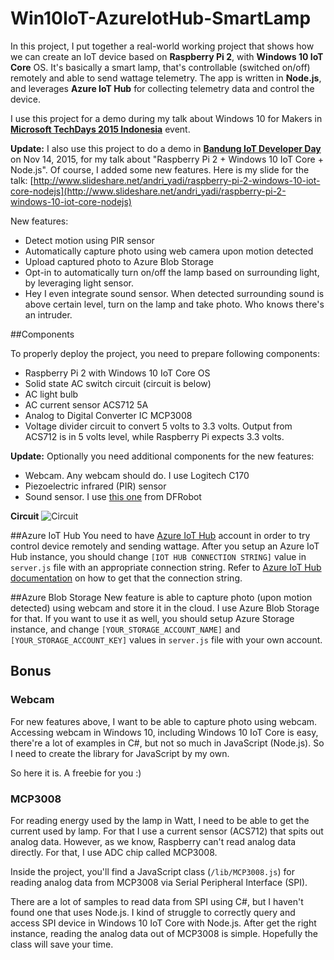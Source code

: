 # Win10IoT-AzureIotHub-SmartLamp
In this project, I put together a real-world working project that shows how we can create an IoT device based on **Raspberry Pi 2**, 
with **Windows 10 IoT Core** OS. It's basically a smart lamp, that's controllable (switched on/off) remotely and able to send wattage telemetry. 
The app is written in **Node.js**, and leverages **Azure IoT Hub** for collecting telemetry data and control the device.

I use this project for a demo during my talk about Windows 10 for Makers in [**Microsoft TechDays 2015 Indonesia**](http://aka.ms/techdaysid) event.

**Update:**
I also use this project to do a demo in [**Bandung IoT Developer Day**](http://edu.dycode.co.id/bdg-iotdevday/) on Nov 14, 2015, for my talk about "Raspberry Pi 2 + Windows 10 IoT Core + Node.js". Of course, I added some new features. Here is my slide for the talk: [http://www.slideshare.net/andri_yadi/raspberry-pi-2-windows-10-iot-core-nodejs](http://www.slideshare.net/andri_yadi/raspberry-pi-2-windows-10-iot-core-nodejs)

New features:
* Detect motion using PIR sensor
* Automatically capture photo using web camera upon motion detected
* Upload captured photo to Azure Blob Storage
* Opt-in to automatically turn on/off the lamp based on surrounding light, by leveraging light sensor.
* Hey I even integrate sound sensor. When detected surrounding sound is above certain level, turn on the lamp and take photo. Who knows there's an intruder.

##Components

To properly deploy the project, you need to prepare following components:

* Raspberry Pi 2 with Windows 10 IoT Core OS
* Solid state AC switch circuit (circuit is below)
* AC light bulb
* AC current sensor ACS712 5A
* Analog to Digital Converter IC MCP3008
* Voltage divider circuit to convert 5 volts to 3.3 volts. Output from ACS712 is in 5 volts level, while Raspberry Pi expects 3.3 volts. 

**Update:**
Optionally you need additional components for the new features:
* Webcam. Any webcam should do. I use Logitech C170
* Piezoelectric infrared (PIR) sensor
* Sound sensor. I use [this one](http://www.dfrobot.com/index.php?route=product/product&product_id=83#.VpCJbxWriko) from DFRobot

**Circuit**
![Circuit](https://raw.githubusercontent.com/andriyadi/Win10IoT-AzureIotHub-SmartLamp/master/Circuit.jpeg)

##Azure IoT Hub
You need to have [Azure IoT Hub](https://azure.microsoft.com/en-us/develop/iot/) account in order to try control device remotely and sending wattage. After you setup an Azure IoT Hub instance, you should change `[IOT HUB CONNECTION STRING]` value in `server.js` file with an appropriate connection string. Refer to [Azure IoT Hub documentation](https://azure.microsoft.com/en-us/documentation/articles/iot-hub-devguide/) on how to get that the connection string.

##Azure Blob Storage
New feature is able to capture photo (upon motion detected) using webcam and store it in the cloud. I use Azure Blob Storage for that. If you want to use it as well, you should setup Azure Storage instance, and change `[YOUR_STORAGE_ACCOUNT_NAME]` and `[YOUR_STORAGE_ACCOUNT_KEY]` values in `server.js` file with your own account.


## Bonus
### Webcam
For new features above, I want to be able to capture photo using webcam. Accessing webcam in Windows 10, including Windows 10 IoT Core is easy, there're a lot of examples in C#, but not so much in JavaScript (Node.js). So I need to create the library for JavaScript by my own.

So here it is. A freebie for you :)

### MCP3008
For reading energy used by the lamp in Watt, I need to be able to get the current used by lamp. For that I use a current sensor (ACS712) that spits out analog data. 
However, as we know, Raspberry can't read analog data directly. For that, I use ADC chip called MCP3008.

Inside the project, you'll find a JavaScript class (`/lib/MCP3008.js`) for reading analog data from MCP3008 via Serial Peripheral Interface (SPI). 

There are a lot of samples to read data from SPI using C#, but I haven't found one that uses Node.js. I kind of struggle to correctly query and access SPI device in Windows 10 IoT Core with Node.js. After get the right instance, reading the analog data out of MCP3008 is simple. Hopefully the class will save your time.


